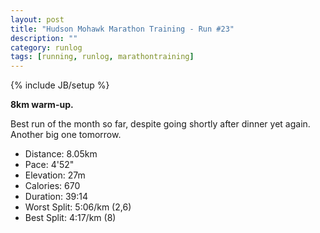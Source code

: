 ```yaml
---
layout: post
title: "Hudson Mohawk Marathon Training - Run #23"
description: ""
category: runlog
tags: [running, runlog, marathontraining]
---
```

{% include JB/setup %}

**8km warm-up.**

Best run of the month so far, despite going shortly after
dinner yet again. Another big one tomorrow.

+ Distance: 8.05km
+ Pace: 4'52"
+ Elevation: 27m
+ Calories: 670
+ Duration: 39:14
+ Worst Split: 5:06/km (2,6)
+ Best Split: 4:17/km (8)
